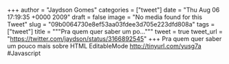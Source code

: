 
+++
author = "Jaydson Gomes"
categories = ["tweet"]
date = "Thu Aug 06 17:19:35 +0000 2009"
draft = false
image = "No media found for this Tweet"
slug = "09b0064730e8ef53aa03fdee3d705e223dfd808a"
tags = ["tweet"]
title = """Pra quem quer saber um po..."""
tweet = true
tweet_url = "https://twitter.com/jaydson/status/3166892545"
+++
Pra quem quer saber um pouco mais sobre HTML EditableMode  http://tinyurl.com/yusg7a  #Javascript
